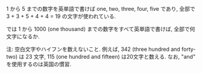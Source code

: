 1 から 5 までの数字を英単語で書けば one, two, three, four, five であり, 全部で 3 + 3 + 5 + 4 + 4 = 19 の文字が使われている.

では 1 から 1000 (one thousand) までの数字をすべて英単語で書けば, 全部で何文字になるか.

注: 空白文字やハイフンを数えないこと. 例えば, 342 (three hundred and forty-two) は 23 文字, 115 (one hundred and fifteen) は20文字と数える. なお, "and" を使用するのは英国の慣習.

